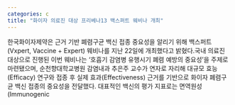 ```yaml
---
categories: c
title: "화이자 의료진 대상 프리베나13 백스퍼트 웨비나 개최"
---
```

한국화이자제약은 근거 기반 폐렴구균 백신 접종 중요성을 알리기 위해 백스퍼트(Vxpert, Vaccine + Expert) 웨비나를 지난 22일에 개최했다고 밝혔다.국내 의료진 대상으로 진행된 이번 웨비나는 ‘호흡기 감염병 유행시기 폐렴 예방의 중요성’을 주제로 마련됐으며, 순천향대학교병원 감염내과 추은주 교수가 연자로 자리해 대규모 효능(Efficacy) 연구와 접종 후 실제 효과(Effectiveness) 근거를 기반으로 화이자 폐렴구균 백신 접종의 중요성을 전달했다. 대표적인 백신의 평가 지표로는 면역원성(Immunogenic